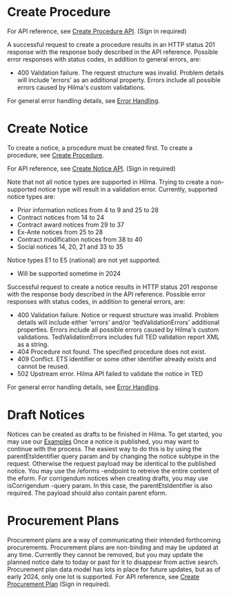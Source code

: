 # Create Procedure
<a name="create-procedure"></a>

For API reference, see [Create Procedure API](https://hns-hilma-test-apim.developer.azure-api.net/api-details#api=ets-write-eforms-api&operation=post-external-write-v1-procedure). (Sign in required)

A successful request to create a procedure results in an HTTP status 201 response with the response body described in the API reference. Possible error responses with status codes, in addition to general errors, are:

- 400 Validation failure. The request structure was invalid. Problem details will include 'errors' as an additional property. Errors include all possible errors caused by Hilma's custom validations.

For general error handling details, see [Error Handling](https://github.com/Hankintailmoitukset/hilma-api/blob/master/endpoints/errorhandling.md).

# Create Notice
<a name="create-notice"></a>

To create a notice, a procedure must be created first. To create a procedure, see [Create Procedure](#create-procedure).

For API reference, see [Create Notice API](https://hns-hilma-test-apim.developer.azure-api.net/api-details#api=ets-write-eforms-api&operation=post-external-write-v1-procedure-procedureid-notice-etsidentifier). (Sign in required)

Note that not all notice types are supported in Hilma. Trying to create a non-supported notice type will result in a validation error. Currently, supported notice types are:
- Prior information notices from 4 to 9 and 25 to 28
- Contract notices from 14 to 24
- Contract award notices from 29 to 37
- Ex-Ante notices from 25 to 28
- Contract modification notices from 38 to 40
- Social notices 14, 20, 21 and 33 to 35

Notice types E1 to E5 (national) are not yet supported.
- Will be supported sometime in 2024


Successful request to create a notice results in HTTP status 201 response with the response body described in the API reference. Possible error responses with status codes, in addition to general errors, are:

- 400 Validation failure. Notice or request structure was invalid. Problem details will include either 'errors' and/or 'tedValidationErrors' additional properties. Errors include all possible errors caused by Hilma's custom validations. TedValidationErrors includes full TED validation report XML as a string.
- 404 Procedure not found. The specified procedure does not exist.
- 409 Conflict. ETS identifier or some other identifier already exists and cannot be reused.
- 502 Upstream error. Hilma API failed to validate the notice in TED

For general error handling details, see [Error Handling](https://github.com/Hankintailmoitukset/hilma-api/blob/master/endpoints/errorhandling.md).

# Draft Notices

Notices can be created as drafts to be finished in Hilma. To get started, you may use our [Examples](https://github.com/Hankintailmoitukset/hilma-api/tree/master/Draft%20examples)
Once a notice is published, you may want to continue with the process. The easiest way to do this is by using the parentEtsIdentifier query param and by changing the notice subtype in the request. Otherwise the request payload may be identical to the published notice. You may use the /eforms -endpoint to retreive the entire content of the eform.
For corrigendum notices when creating drafts, you may use isCorrigendum -query param. In this case, the parentEtsIdentifier is also required. The payload should also contain parent eform.

# Procurement Plans

Procurement plans are a way of communicating their intended forthcoming procurements. Procurement plans are non-binding and may be updated at any time. Currently they cannot be removed, but you may update the planned notice date to today or past for it to disappear from active search. Procurement plan data model has lots in place for future updates, but as of early 2024, only one lot is supported. For API reference, see [Create Procurement Plan](https://hns-hilma-prod-apim.developer.azure-api.net/api-details#api=ets-write-eforms-api&operation=post-external-write-v1-procurementplan-etsidentifier) (Sign in required).
